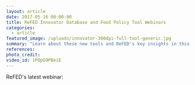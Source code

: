 ```yaml
---
layout: article
date: 2017-05-16 00:00:00
title: ReFED Innovator Database and Food Policy Tool Webinars
categories:
  - article
featured_image: /uploads/innovator-300dpi-full-tool-generic.jpg
summary: "Learn about these new tools and ReFED's key insights in this webinar series."
references:
photo_credit:
video_id: 1POpG9PBeiE
---
```



ReFED's latest webinar: